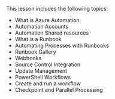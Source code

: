 

This lesson includes the following topics:

- What is Azure Automation
- Automation Accounts
- Automation Shared resources
- What is a Runbook
- Automating Processes with Runbooks
- Runbook Gallery
- Webhooks
- Source Control Integration
- Update Management
- PowerShell Workflows
- Create and run a workflow
- Checkpoint and Parallel Processing